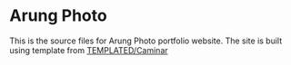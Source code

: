 # Arung Photo
This is the source files for Arung Photo portfolio website. The site is built using template from [TEMPLATED/Caminar](https://templated.co/caminar/)